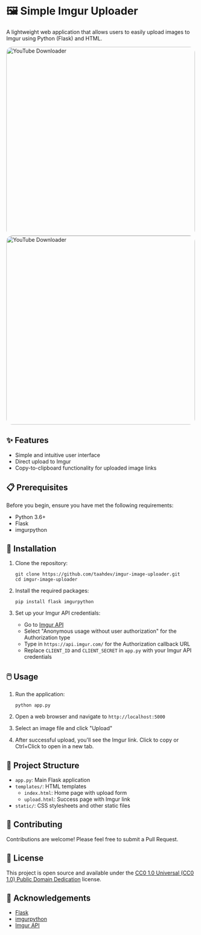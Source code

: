 # 🖼️ Simple Imgur Uploader

A lightweight web application that allows users to easily upload images to Imgur using Python (Flask) and HTML.

<img src="https://imgur.com/78jE0Cj.png" alt="YouTube Downloader" width="500" style="border-radius: 15px;">

<img src="https://imgur.com/2fSPXEw.png" alt="YouTube Downloader" width="500" style="border-radius: 15px;">

## ✨ Features

- Simple and intuitive user interface
- Direct upload to Imgur
- Copy-to-clipboard functionality for uploaded image links

## 📋 Prerequisites

Before you begin, ensure you have met the following requirements:

- Python 3.6+
- Flask
- imgurpython

## 🚀 Installation

1. Clone the repository:
   ```
   git clone https://github.com/taahdev/imgur-image-uploader.git
   cd imgur-image-uploader
   ```

2. Install the required packages:
   ```
   pip install flask imgurpython
   ```

3. Set up your Imgur API credentials:
   - Go to [Imgur API](https://api.imgur.com/oauth2/addclient)
   - Select "Anonymous usage without user authorization" for the Authorization type
   - Type in `https://api.imgur.com/` for the Authorization callback URL
   - Replace `CLIENT_ID` and `CLIENT_SECRET` in `app.py` with your Imgur API credentials

## 🖱️ Usage

1. Run the application:
   ```
   python app.py
   ```

2. Open a web browser and navigate to `http://localhost:5000`

3. Select an image file and click "Upload"

4. After successful upload, you'll see the Imgur link. Click to copy or Ctrl+Click to open in a new tab.

## 📁 Project Structure

- `app.py`: Main Flask application
- `templates/`: HTML templates
  - `index.html`: Home page with upload form
  - `upload.html`: Success page with Imgur link
- `static/`: CSS stylesheets and other static files

## 🤝 Contributing

Contributions are welcome! Please feel free to submit a Pull Request.

## 📄 License 

This project is open source and available under the [CC0 1.0 Universal (CC0 1.0) Public Domain Dedication](https://creativecommons.org/publicdomain/zero/1.0/) license.

## 🙏 Acknowledgements

- [Flask](https://flask.palletsprojects.com/)
- [imgurpython](https://github.com/Imgur/imgurpython)
- [Imgur API](https://apidocs.imgur.com/)